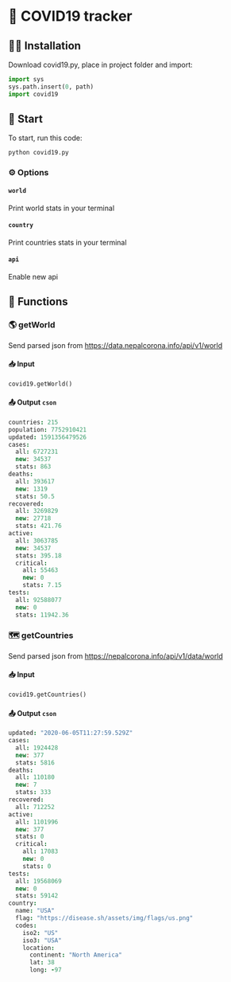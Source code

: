 # 🦠 COVID19 tracker
## 🧑‍💻 Installation
Download covid19.py, place in project folder and import:
```python
import sys
sys.path.insert(0, path)
import covid19
```
## 🚀 Start
To start, run this code:
```
python covid19.py
```
### ⚙️ Options
#### `world`
Print world stats in your terminal
#### `country`
Print countries stats in your terminal
#### `api`
Enable new api
## 🤖 Functions
### 🌎 getWorld
Send parsed json from https://data.nepalcorona.info/api/v1/world
#### 📥 Input
```python
covid19.getWorld()
```
#### 📤 Output `cson`
```cson
countries: 215
population: 7752910421
updated: 1591356479526
cases:
  all: 6727231
  new: 34537
  stats: 863
deaths:
  all: 393617
  new: 1319
  stats: 50.5
recovered:
  all: 3269829
  new: 27718
  stats: 421.76
active:
  all: 3063785
  new: 34537
  stats: 395.18
  critical:
    all: 55463
    new: 0
    stats: 7.15
tests:
  all: 92588077
  new: 0
  stats: 11942.36
```
### 🗺 getCountries
Send parsed json from https://nepalcorona.info/api/v1/data/world
#### 📥 Input
```python
covid19.getCountries()
```
#### 📤 Output `cson`
```cson
updated: "2020-06-05T11:27:59.529Z"
cases:
  all: 1924428
  new: 377
  stats: 5816
deaths:
  all: 110180
  new: 7
  stats: 333
recovered:
  all: 712252
active:
  all: 1101996
  new: 377
  stats: 0
  critical:
    all: 17083
    new: 0
    stats: 0
tests:
  all: 19568069
  new: 0
  stats: 59142
country:
  name: "USA"
  flag: "https://disease.sh/assets/img/flags/us.png"
  codes:
    iso2: "US"
    iso3: "USA"
    location:
      continent: "North America"
      lat: 38
      long: -97
```
